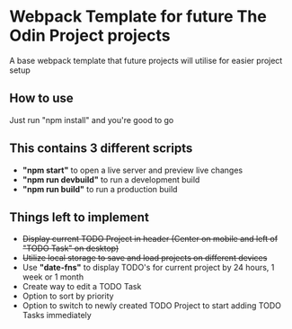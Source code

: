 # Webpack Template for future The Odin Project projects

A base webpack template that future projects will utilise for easier project setup

## How to use

Just run "npm install" and you're good to go

## This contains 3 different scripts

- **"npm start"** to open a live server and preview live changes
- **"npm run devbuild"** to run a development build
- **"npm run build"** to run a production build

## Things left to implement

- ~~Display current TODO Project in header (Center on mobile and left of "TODO Task" on desktop)~~
- ~~Utilize local storage to save and load projects on different devices~~
- Use **"date-fns"** to display TODO's for current project by 24 hours, 1 week or 1 month
- Create way to edit a TODO Task
- Option to sort by priority
- Option to switch to newly created TODO Project to start adding TODO Tasks immediately
